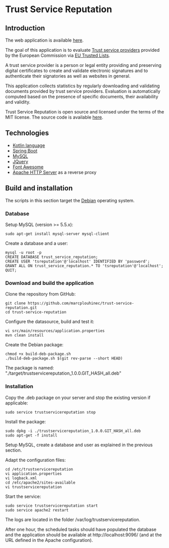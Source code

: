 # Trust Service Reputation

## Introduction
The web application is available [here](http://trustservicereputation.eu/).

The goal of this application is to evaluate [Trust service providers](https://en.wikipedia.org/wiki/Trust_service_provider)
provided by the European Commission via [EU Trusted Lists](https://ec.europa.eu/digital-single-market/en/eu-trusted-lists-trust-service-providers).

A trust service provider is a person or legal entity providing and preserving digital certificates to create and validate electronic signatures and to authenticate
their signatories as well as websites in general.

This application collects statistics by regularly downloading and validating documents provided by trust service providers.
Evaluation is automatically computed based on the presence of specific documents, their availability and validity.

Trust Service Reputation is open source and licensed under the terms of the MIT license. The source code is available
[here](https://github.com/marcplouhinec/trust-service-reputation/).

## Technologies
* [Kotlin language](https://kotlinlang.org/)
* [Spring Boot](https://projects.spring.io/spring-boot/)
* [MySQL](https://www.mysql.com/)
* [JQuery](https://jquery.com/)
* [Font Awesome](http://fontawesome.io/)
* [Apache HTTP Server](https://httpd.apache.org/) as a reverse proxy

## Build and installation
The scripts in this section target the [Debian](https://www.debian.org/) operating system.

### Database
Setup MySQL (version >= 5.5.x):

    sudo apt-get install mysql-server mysql-client
    
Create a database and a user:

    mysql -u root -p
    CREATE DATABASE trust_service_reputation;
    CREATE USER 'tsreputation'@'localhost' IDENTIFIED BY 'password';
    GRANT ALL ON trust_service_reputation.* TO 'tsreputation'@'localhost';
    QUIT;
    
### Download and build the application
Clone the repository from GitHub:

    git clone https://github.com/marcplouhinec/trust-service-reputation.git
    cd trust-service-reputation
    
Configure the datasource, build and test it:

    vi src/main/resources/application.properties
    mvn clean install
    
Create the Debian package:

    chmod +x build-deb-package.sh
    ./build-deb-package.sh $(git rev-parse --short HEAD)
    
The package is named: "./target/trustservicereputation_1.0.0.GIT_HASH_all.deb"

### Installation
Copy the .deb package on your server and stop the existing version if applicable:

    sudo service trustservicereputation stop
    
Install the package:

    sudo dpkg -i ./trustservicereputation_1.0.0.GIT_HASH_all.deb
    sudo apt-get -f install
    
Setup MySQL, create a database and user as explained in the previous section.

Adapt the configuration files:

    cd /etc/trustservicereputation
    vi application.properties
    vi logback.xml
    cd /etc/apache2/sites-available
    vi trustservicereputation

Start the service:

    sudo service trustservicereputation start
    sudo service apache2 restart

The logs are located in the folder /var/log/trustservicereputation.

After one hour, the scheduled tasks should have populated the database and the application
should be available at http://localhost:9096/ (and at the URL defined in the Apache configuration).
